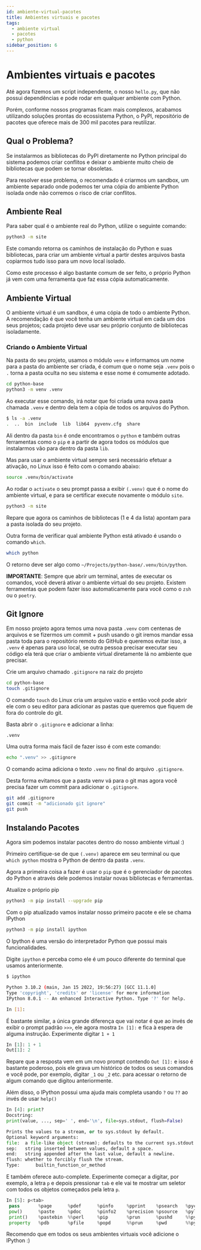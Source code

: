 ```yaml
---
id: ambiente-virtual-pacotes
title: Ambientes virtuais e pacotes
tags:
  - ambiente virtual
  - pacotes
  - python
sidebar_position: 6
---
```


# Ambientes virtuais e pacotes

Até agora fizemos um script independente, o nosso `hello.py`, que não possui
dependências e pode rodar em qualquer ambiente com Python.

Porém, conforme nossos programas ficam mais complexos, acabamos utilizando
soluções prontas do ecossistema Python, o PyPI, repositório de pacotes que
oferece mais de 300 mil pacotes para reutilizar.

## Qual o Problema?

Se instalarmos as bibliotecas do PyPI diretamente no Python principal do
sistema podemos criar conflitos e deixar o ambiente muito cheio de bibliotecas
que podem se tornar obsoletas.

Para resolver esse problema, o recomendado é criarmos um sandbox, um ambiente
separado onde podemos ter uma cópia do ambiente Python isolada onde não
corremos o risco de criar conflitos.

## Ambiente Real

Para saber qual é o ambiente real do Python, utilize o seguinte comando:

```bash
python3 -m site
```

Este comando retorna os caminhos de instalação do Python e suas bibliotecas,
para criar um ambiente virtual a partir destes arquivos basta copiarmos tudo
isso para um novo local isolado.

Como este processo é algo bastante comum de ser feito, o próprio Python já vem
com uma ferramenta que faz essa cópia automaticamente.

## Ambiente Virtual

O ambiente virtual é um sandbox, é uma cópia de todo o ambiente Python. A
recomendação é que você tenha um ambiente virtual em cada um dos seus projetos;
cada projeto deve usar seu próprio conjunto de bibliotecas isoladamente.

### Criando o Ambiente Virtual

Na pasta do seu projeto, usamos o módulo `venv` e informamos um nome para a
pasta do ambiente ser criada, é comum que o nome seja `.venv` pois o `.` torna
a pasta oculta no seu sistema e esse nome é comumente adotado.

```bash
cd python-base
python3 -m venv .venv
```

Ao executar esse comando, irá notar que foi criada uma nova pasta
chamada `.venv` e dentro dela tem a cópia de todos os arquivos do Python.

```bash
$ ls -a .venv 
.  ..  bin  include  lib  lib64  pyvenv.cfg  share
```

Ali dentro da pasta `bin` é onde encontramos o `python` e também outras
ferramentas como o `pip` e a partir de agora todos os módulos que instalarmos
vão para dentro da pasta `lib`.

Mas para usar o ambiente virtual sempre será necessário efetuar a ativação, no
Linux isso é feito com o comando abaixo:

```bash
source .venv/bin/activate
```

Ao rodar o `activate` o seu prompt passa a exibir `(.venv)` que é o nome do
ambiente virtual, e para se certificar execute novamente o módulo `site`.

```bash
python3 -m site
```

Repare que agora os caminhos de bibliotecas (1 e 4 da lista) apontam para a
pasta isolada do seu projeto.

Outra forma de verificar qual ambiente Python está ativado é usando o
comando `which`.

```bash
which python
```

O retorno deve ser algo como `~/Projects/python-base/.venv/bin/python`.

**IMPORTANTE**: Sempre que abrir um terminal, antes de executar os comandos,
você deverá ativar o ambiente virtual do seu projeto. Existem ferramentas que
podem fazer isso automaticamente para você como o `zsh` ou o `poetry`.

## Git Ignore

Em nosso projeto agora temos uma nova pasta `.venv` com centenas de arquivos e
se fizermos um commit + push usando o git iremos mandar essa pasta toda para o
repositório remoto do GitHub e queremos evitar isso, a `.venv` é apenas para
uso local, se outra pessoa precisar executar seu código ela terá que criar o
ambiente virtual diretamente lá no ambiente que precisar.

Crie um arquivo chamado `.gitignore` na raiz do projeto

```bash
cd python-base
touch .gitignore
```

O comando `touch` do Linux cria um arquivo vazio e então você pode abrir ele
com o seu editor para adicionar as pastas que queremos que fiquem de fora do
controle do git.

Basta abrir o `.gitignore` e adicionar a linha:

```
.venv
```

Uma outra forma mais fácil de fazer isso é com este comando:

```bash
echo ".venv" >> .gitignore
```

O comando acima adiciona o texto `.venv` no final do arquivo `.gitignore`.

Desta forma evitamos que a pasta venv vá para o git mas agora você precisa
fazer um commit para adicionar o `.gitignore`.

```bash
git add .gitignore
git commit -m "adicionado git ignore"
git push
```

## Instalando Pacotes

Agora sim podemos instalar pacotes dentro do nosso ambiente virtual :)

Primeiro certifique-se de que `(.venv)` aparece em seu terminal ou
que `which python` mostra o Python de dentro da pasta `.venv`.

Agora a primeira coisa a fazer é usar o `pip` que é o gerenciador de pacotes do
Python e através dele podemos instalar novas bibliotecas e ferramentas.

Atualize o próprio pip

```bash
python3 -m pip install --upgrade pip
```

Com o pip atualizado vamos instalar nosso primeiro pacote e ele se chama
IPython

```bash
python3 -m pip install ipython
```

O Ipython é uma versão do interpretador Python que possui mais funcionalidades.

Digite `ipython` e perceba como ele é um pouco diferente do terminal que usamos
anteriormente.

```bash
$ ipython

Python 3.10.2 (main, Jan 15 2022, 19:56:27) [GCC 11.1.0]
Type 'copyright', 'credits' or 'license' for more information
IPython 8.0.1 -- An enhanced Interactive Python. Type '?' for help.

In [1]:
```

É bastante similar, a única grande diferença que vai notar é que ao invés de
exibir o prompt padrão `>>>`, ele agora mostra `In [1]:` e fica à espera de
alguma instrução. Experimente digitar `1 + 1`

```python
In [1]: 1 + 1
Out[1]: 2
```

Repare que a resposta vem em um novo prompt contendo `Out [1]:` e isso é
bastante poderoso, pois ele grava um histórico de todos os seus comandos e você
pode, por exemplo, digitar `_1` ou `_2` etc. para acessar o retorno de algum
comando que digitou anteriormente.

Além disso, o IPython possui uma ajuda mais completa usando `?` ou `??` ao
invés de usar `help()`

```python
In [4]: print?
Docstring:
print(value, ..., sep=' ', end='\n', file=sys.stdout, flush=False)

Prints the values to a stream, or to sys.stdout by default.
Optional keyword arguments:
file:  a file-like object (stream); defaults to the current sys.stdout.
sep:   string inserted between values, default a space.
end:   string appended after the last value, default a newline.
flush: whether to forcibly flush the stream.
Type:      builtin_function_or_method
```

E também oferece auto-complete. Experimente começar a digitar, por exemplo, a
letra `p` e depois pressionar `tab` e ele vai te mostrar um seletor com todos
os objetos começados pela letra `p`.

```python
In [5]: p<tab>
 pass       %page      %pdef      %pinfo     %pprint    %psearch   %pycat     %%python2 
 pow()      %paste     %pdoc      %pinfo2    %precision %psource   %pylab     %%python3 
 print()    %pastebin  %%perl     %pip       %prun      %pushd     %%pypy               
 property   %pdb       %pfile     %popd      %%prun     %pwd       %%python             
```

Recomendo que em todos os seus ambientes virtuais você adicione o IPython :)






